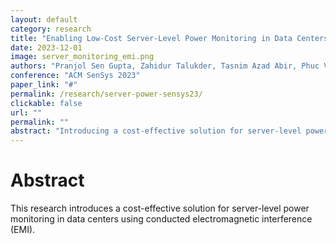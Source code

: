 ```yaml
---
layout: default
category: research
title: "Enabling Low-Cost Server-Level Power Monitoring in Data Centers Using Conducted EMI"
date: 2023-12-01
image: server_monitoring_emi.png
authors: "Pranjol Sen Gupta, Zahidur Talukder, Tasnim Azad Abir, Phuc VP Nguyen, Mohammad A. Islam"
conference: "ACM SenSys 2023"
paper_link: "#"
permalink: /research/server-power-sensys23/
clickable: false
url: ""
permalink: ""
abstract: "Introducing a cost-effective solution for server-level power monitoring in data centers using conducted electromagnetic interference (EMI) "
---
```


# Abstract

This research introduces a cost-effective solution for server-level power monitoring in data centers using conducted electromagnetic interference (EMI).
